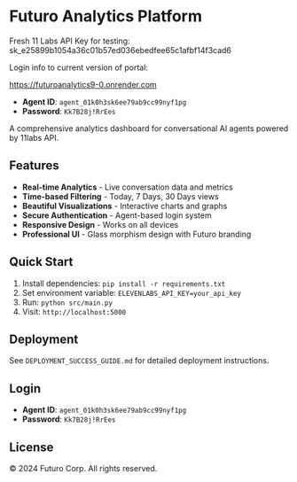 # Futuro Analytics Platform


Fresh 11 Labs API Key for testing:  sk_e25899b1054a36c01b57ed036ebedfee65c1afbf14f3cad6

Login info to current version of portal:

https://futuroanalytics9-0.onrender.com
- **Agent ID**: `agent_01k0h3sk6ee79ab9cc99nyf1pg`
- **Password**: `Kk7B28j!RrEes`

A comprehensive analytics dashboard for conversational AI agents powered by 11labs API.

## Features

- **Real-time Analytics** - Live conversation data and metrics
- **Time-based Filtering** - Today, 7 Days, 30 Days views
- **Beautiful Visualizations** - Interactive charts and graphs
- **Secure Authentication** - Agent-based login system
- **Responsive Design** - Works on all devices
- **Professional UI** - Glass morphism design with Futuro branding

## Quick Start

1. Install dependencies: `pip install -r requirements.txt`
2. Set environment variable: `ELEVENLABS_API_KEY=your_api_key`
3. Run: `python src/main.py`
4. Visit: `http://localhost:5000`

## Deployment

See `DEPLOYMENT_SUCCESS_GUIDE.md` for detailed deployment instructions.

## Login

- **Agent ID**: `agent_01k0h3sk6ee79ab9cc99nyf1pg`
- **Password**: `Kk7B28j!RrEes`

## License

© 2024 Futuro Corp. All rights reserved.

